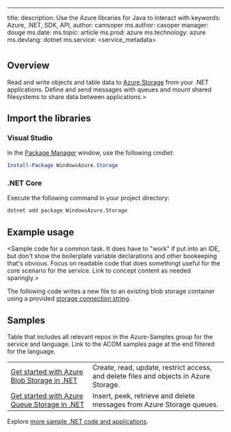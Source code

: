 ---
title: <Azure Service>
description: Use the Azure libraries for Java to interact with <Azure Service>
keywords: Azure, .NET, SDK, API, <Azure Service>
author: camsoper
ms.author: casoper
manager: douge
ms.date: <date>
ms.topic: article
ms.prod: azure
ms.technology: azure
ms.devlang: dotnet
ms.service: <service_metadata>

# <Azure Service>

## Overview

<Single paragraph that describes the things you can add to an application by using the libraries associated with this service. Link to concepts content if you need to go into more detail instead of explaining it in place.>

Read and write objects and table data to [Azure Storage](https://docs.microsoft.com/azure/storage/) from your .NET applications. Define and send messages with queues and mount shared filesystems to share data between applications.>

## Import the libraries

### Visual Studio 

In the [Package Manager](https://docs.microsoft.com/dotnet/azure/dotnet-sdk-azure-install?view=azure-dotnet) window, use the following cmdlet:

```powershell
Install-Package WindowsAzure.Storage
``` 

### .NET Core

Execute the following command in your project directory:

```bash
dotnet add package WindowsAzure.Storage
```
## Example usage

<Sample code for a common task. It does have to "work" if put into an IDE, but don't show the boilerplate variable declarations and other bookeeping that's obvious. Focus on readable code that does somethingt useful for the core scenario for the service. Link to concept content as needed sparingly.>

The following code writes a new file to an existing blob storage container using a provided [storage connection string](https://docs.microsoft.com/azure/storage/storage-configure-connection-string).

## Samples
Table that includes all relevant repos in the Azure-Samples group for the service and language. Link to the ACOM samples page at the end filtered for the language.

| | |
|--|--|
| [Get started with Azure Blob Storage in .NET](https://azure.microsoft.com/resources/samples/storage-blob-dotnet-getting-started/) | Create, read, update, restrict access, and delete files and objects in Azure Storage. |
| [Get started with Azure Queue Storage in .NET](https://azure.microsoft.com/resources/samples/storage-queue-dotnet-getting-started/) | Insert, peek, retrieve and delete messages from Azure Storage queues. | 

Explore [more sample .NET code and applications](https://azure.microsoft.com/resources/samples/?platform=dotnet).
